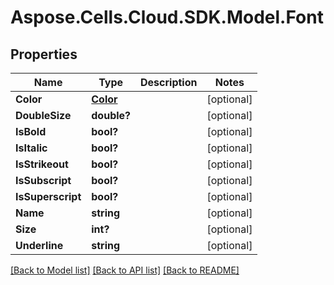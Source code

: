 # Aspose.Cells.Cloud.SDK.Model.Font
## Properties

Name | Type | Description | Notes
------------ | ------------- | ------------- | -------------
**Color** | [**Color**](Color.md) |  | [optional] 
**DoubleSize** | **double?** |  | [optional] 
**IsBold** | **bool?** |  | [optional] 
**IsItalic** | **bool?** |  | [optional] 
**IsStrikeout** | **bool?** |  | [optional] 
**IsSubscript** | **bool?** |  | [optional] 
**IsSuperscript** | **bool?** |  | [optional] 
**Name** | **string** |  | [optional] 
**Size** | **int?** |  | [optional] 
**Underline** | **string** |  | [optional] 

[[Back to Model list]](../README.md#documentation-for-models) [[Back to API list]](../README.md#documentation-for-api-endpoints) [[Back to README]](../README.md)

